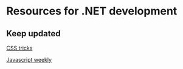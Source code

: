 <h1>Resources for .NET development</h1>

<h2>Keep updated</h2>

<table>

<tbody>

<tr>

<a href="https://css-tricks.com/" target="_blank">CSS tricks</a>

</tr>


<tr>

<a href="http://javascriptweekly.com/" target="_blank">Javascript weekly</a>

</tr>

</tbody>

</table>
